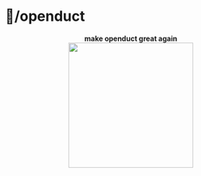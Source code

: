 # 🐐/openduct

<div align="center">
  <b>make openduct great again</b><br>
  <img src="https://cdn.discordapp.com/attachments/529615218070781962/917029925557530674/111.jpg" style="width: 250px;"> 
</div>
